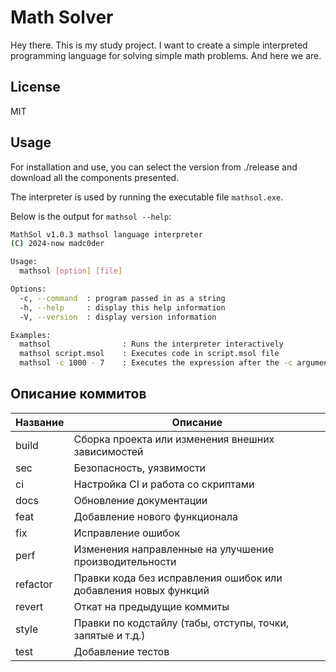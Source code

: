 # Math Solver

Hey there. This is my study project. I want to create a simple interpreted programming language for solving simple math problems. And here we are.

## License

MIT

## Usage

For installation and use, you can select the version from ./release and download all the components presented.

The interpreter is used by running the executable file `mathsol.exe`.

Below is the output for `mathsol --help`:

```bash
MathSol v1.0.3 mathsol language interpreter
(C) 2024-now madc0der

Usage:
  mathsol [option] [file]

Options:
  -c, --command  : program passed in as a string
  -h, --help     : display this help information
  -V, --version  : display version information

Examples:
  mathsol                : Runs the interpreter interactively
  mathsol script.msol    : Executes code in script.msol file
  mathsol -c 1000 - 7    : Executes the expression after the -c argument
```

## Описание коммитов

| Название | Описание                                                        |
| -------- | --------------------------------------------------------------- |
| build    | Сборка проекта или изменения внешних зависимостей               |
| sec      | Безопасность, уязвимости                                        |
| ci       | Настройка CI и работа со скриптами                              |
| docs     | Обновление документации                                         |
| feat     | Добавление нового функционала                                   |
| fix      | Исправление ошибок                                              |
| perf     | Изменения направленные на улучшение производительности          |
| refactor | Правки кода без исправления ошибок или добавления новых функций |
| revert   | Откат на предыдущие коммиты                                     |
| style    | Правки по кодстайлу (табы, отступы, точки, запятые и т.д.)      |
| test     | Добавление тестов                                               |

